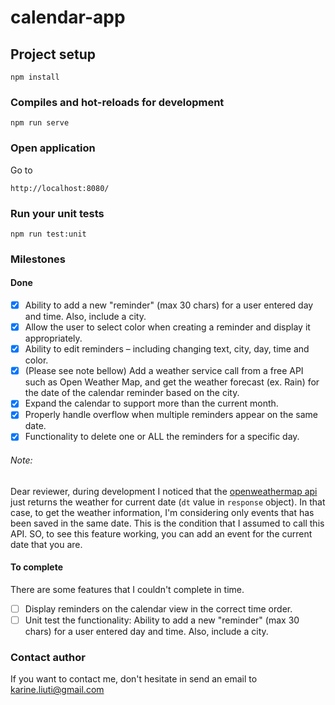 # calendar-app

## Project setup
```
npm install
```

### Compiles and hot-reloads for development
```
npm run serve
```
### Open application
Go to
```
http://localhost:8080/
```

### Run your unit tests
```
npm run test:unit
```

### Milestones


#### Done
- [x] Ability to add a new "reminder" (max 30 chars) for a user entered day and time. Also, include a city.
- [x] Allow the user to select color when creating a reminder and display it appropriately.
- [x] Ability to edit reminders – including changing text, city, day, time and color.
- [x] (Please see note bellow) Add a weather service call from a free API such as Open Weather Map, and get the weather forecast (ex. Rain) for the date of the calendar reminder based on the city.
- [x] Expand the calendar to support more than the current month.
- [x] Properly handle overflow when multiple reminders appear on the same date.
- [x] Functionality to delete one or ALL the reminders for a specific day.

###### Note: 
Dear reviewer, during development I noticed that the [openweathermap api](https://openweathermap.org/forecast16#name16) just returns the weather for
current date (`dt` value in `response` object).
In that case, to get the weather information, I'm considering only events that has been saved in the same date. This is the condition that I assumed
to call this API. SO, to see this feature working, you can add an event for the current date that you are.

#### To complete
There are some features that I couldn't complete in time.
- [ ] Display reminders on the calendar view in the correct time order.
- [ ] Unit test the functionality: Ability to add a new "reminder" (max 30 chars) for a user entered day and time. Also, include a city.

### Contact author
If you want to contact me, don't hesitate in send an email to karine.liuti@gmail.com